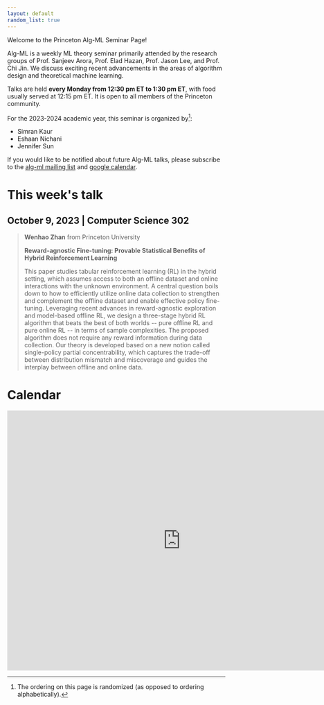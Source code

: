 ```yaml
---
layout: default
random_list: true
---
```


Welcome to the Princeton Alg-ML Seminar Page! 

Alg-ML is a weekly ML theory seminar primarily attended by the research groups of Prof. Sanjeev Arora, Prof. Elad Hazan, Prof. Jason Lee, and Prof. Chi Jin. 
We discuss exciting recent advancements in the areas of algorithm design and theoretical machine learning. 

Talks are held **every Monday from 12:30 pm ET to 1:30 pm ET**, with food usually served at 12:15 pm ET. It is open to all members of the Princeton community. 

For the 2023-2024 academic year, this seminar is organized by[^1]:
<ul id="namesList">
    <li>Simran Kaur</li>
    <li>Eshaan Nichani</li>
    <li>Jennifer Sun</li>
</ul>


If you would like to be notified about future Alg-ML talks, please subscribe to the [alg-ml mailing list](https://lists.cs.princeton.edu/mailman/listinfo/alg-ml-reading-group) and [google calendar](https://calendar.google.com/calendar/u/1?cid=Y185ZWQxMzVmOGMxN2JjZmNhYjAyOTk3ZGU0YTg0YzRhZDkyMjE1NTcwMGRhZjg1YjgzODJjZmUzNTBhNTk0MTQ3QGdyb3VwLmNhbGVuZGFyLmdvb2dsZS5jb20).

# This week's talk
## October 9, 2023 | Computer Science 302

> **Wenhao Zhan** from Princeton University
>
> **Reward-agnostic Fine-tuning: Provable Statistical Benefits of Hybrid Reinforcement Learning**
>
> This paper studies tabular reinforcement learning (RL) in the hybrid setting, which assumes access to both an offline dataset and online interactions with the unknown environment. A central question boils down to how to efficiently utilize online data collection to strengthen and complement the offline dataset and enable effective policy fine-tuning. Leveraging recent advances in reward-agnostic exploration and model-based offline RL, we design a three-stage hybrid RL algorithm that beats the best of both worlds -- pure offline RL and pure online RL -- in terms of sample complexities. The proposed algorithm does not require any reward information during data collection. Our theory is developed based on a new notion called single-policy partial concentrability, which captures the trade-off between distribution mismatch and miscoverage and guides the interplay between offline and online data.

# Calendar
<iframe src="https://calendar.google.com/calendar/embed?src=c_9ed135f8c17bcfcab02997de4a84c4ad922155700daf85b8382cfe350a594147%40group.calendar.google.com&ctz=America%2FNew_York" style="border: 0" width="800" height="600" frameborder="0" scrolling="no"></iframe>



[^1]: The ordering on this page is randomized (as opposed to ordering alphabetically).  
